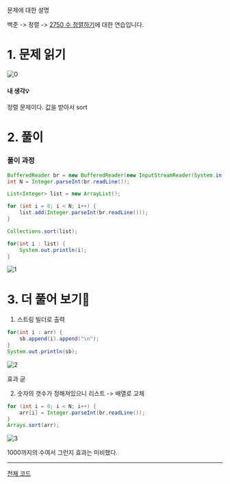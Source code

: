 문제에 대한 설명

백준 -> 정렬 -> <a href="https://www.acmicpc.net/problem/2750" target="_blank">2750 수 정렬하기</a>에 대한 연습입니다.

# 1. 문제 읽기

![0](https://user-images.githubusercontent.com/45132207/105104109-04443b80-5af5-11eb-95d7-514e0fdf3064.png)

#### 내 생각💡

정렬 문제이다. 값을 받아서 sort

# 2. 풀이

### 풀이 과정

```java
BufferedReader br = new BufferedReader(new InputStreamReader(System.in));
int N = Integer.parseInt(br.readLine());

List<Integer> list = new ArrayList();

for (int i = 0; i < N; i++) {
    list.add(Integer.parseInt(br.readLine()));
}

Collections.sort(list);

for(int i : list) {
    System.out.println(i);
}
```

![1](https://user-images.githubusercontent.com/45132207/105104114-05756880-5af5-11eb-9f58-8dd4acd87de4.PNG)


# 3. 더 풀어 보기🚨

1. 스트링 빌더로 출력

```java
for(int i : arr) {
    sb.append(i).append("\n");
}
System.out.println(sb);
```

![2](https://user-images.githubusercontent.com/45132207/105104659-065aca00-5af6-11eb-9df9-81738c382017.PNG)

효과 굳

2. 숫자의 갯수가 정해져있으니 리스트 -> 배열로 교체

```java
for (int i = 0; i < N; i++) {
    arr[i] = Integer.parseInt(br.readLine());
}
Arrays.sort(arr);
```

![3](https://user-images.githubusercontent.com/45132207/105104661-078bf700-5af6-11eb-89aa-2710d19ef63a.PNG)

1000까지의 수여서 그런지 효과는 미비했다.

---
<a href="https://github.com/azqazq195/Coding-Test/blob/master/src/Baekjun/정렬/수_정렬하기.java" target="_blank">전체 코드</a>